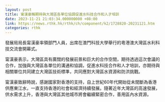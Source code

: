 ```yaml
---
layout: post
title: 甯漢豪稱期待與大灣區各單位協調促進水科技合作和人才培訓
date: 2023-11-21 21:03:34.000000000 +08:00
link: https://news.rthk.hk/rthk/ch/component/k2/1728820-20231121.htm
categories: rthk
---
```


發展局局長甯漢豪率領部門人員，出席在澳門科技大學舉行的粵港澳大灣區水利科技交流會開幕式。

甯漢豪表示，大灣區具有廣闊的發展前景和巨大的合作空間，期待透過這次會議的合作，加強與大灣區各單位的溝通和協調，促進水科技合作和人才培訓，亦期待與相關單位共同建立大灣區技術標準，共同應對大灣區水資源和防洪挑戰。

甯漢豪致辭時說，感謝國家對香港的支持，自上世紀60年代開始從未間斷為香港供應東江水，一直支持香港的社會和經濟持續發展。隨著近年大灣區的高速發展，供水需求上升，香港與大灣區其他城市將會繼續緊密合作，善用區內水資源。
